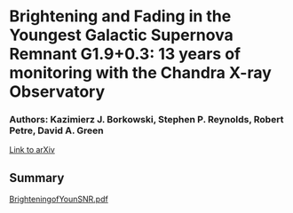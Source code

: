 # Brightening and Fading in the Youngest Galactic Supernova Remnant G1.9+0.3: 13 years of monitoring with the Chandra X-ray Observatory

### Authors: Kazimierz J. Borkowski, Stephen P. Reynolds, Robert Petre, David A. Green

[Link to arXiv](https://arxiv.org/abs/2405.21067)

## Summary

[BrighteningofYounSNR.pdf](https://github.com/user-attachments/files/15791849/BrighteningofYounSNR.pdf)
